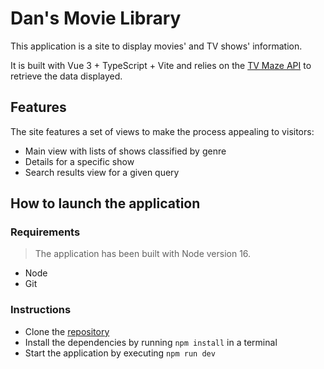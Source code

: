 # Dan's Movie Library

This application is a site to display movies' and TV shows' information.

It is built with Vue 3 + TypeScript + Vite and relies on the [TV Maze API](https://www.tvmaze.com/) to retrieve the data displayed.

## Features

The site features a set of views to make the process appealing to visitors:

- Main view with lists of shows classified by genre
- Details for a specific show
- Search results view for a given query

## How to launch the application

### Requirements

> The application has been built with Node version 16.

- Node
- Git

### Instructions

- Clone the [repository](https://github.com/DanPlaza/dans-movie-lib.git)
- Install the dependencies by running `npm install` in a terminal
- Start the application by executing `npm run dev`
